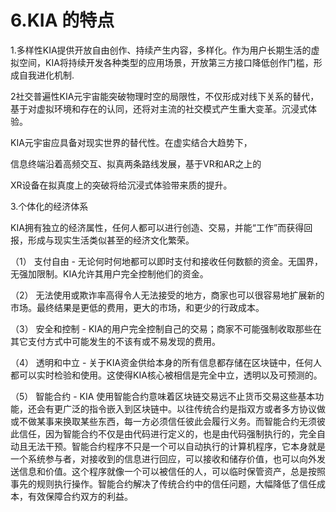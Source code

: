 # 6.KIA 的特点

1.多样性KIA提供开放自由创作、持续产生内容，多样化。作为用户长期生活的虚拟空间，KIA将持续开发各种类型的应用场景，开放第三方接口降低创作门槛，形成自我进化机制.&#x20;

2社交普遍性KIA元宇宙能突破物理时空的局限性，不仅形成对线下关系的替代，基于对虚拟环境和存在的认同，还将对主流的社交模式产生重大变革。沉浸式体验。

KIA元宇宙应具备对现实世界的替代性。在虚实结合大趋势下，

信息终端沿着高频交互、拟真两条路线发展，基于VR和AR之上的

XR设备在拟真度上的突破将给沉浸式体验带来质的提升。

&#x20;

3.个体化的经济体系

KIA拥有独立的经济属性，任何人都可以进行创造、交易，并能“工作”而获得回报，形成与现实生活类似甚至的经济文化繁荣。

（1） 支付自由 - 无论何时何地都可以即时支付和接收任何数额的资金。无国界，无强加限制。KIA允许其用户完全控制他们的资金。

（2） 无法使用或欺诈率高得令人无法接受的地方，商家也可以很容易地扩展新的市场。最终结果是更低的费用，更大的市场，和更少的行政成本。

（3） 安全和控制 - KIA的用户完全控制自己的交易；商家不可能强制收取那些在其它支付方式中可能发生的不该有或不易发现的费用。

（4） 透明和中立 - 关于KIA资金供给本身的所有信息都存储在区块链中，任何人都可以实时检验和使用。这使得KIA核心被相信是完全中立，透明以及可预测的。

（5） 智能合约 - KIA 使用智能合约意味着区块链交易远不止货币交易这些基本功能，还会有更广泛的指令嵌入到区块链中。以往传统合约是指双方或者多方协议做或不做某事来换取某些东西，每一方必须信任彼此会履行义务。而智能合约无须彼此信任，因为智能合约不仅是由代码进行定义的，也是由代码强制执行的，完全自动且无法干预。智能合约程序不只是一个可以自动执行的计算机程序，它本身就是一个系统参与者，对接收到的信息进行回应，可以接收和储存价值，也可以向外发送信息和价值。这个程序就像一个可以被信任的人，可以临时保管资产，总是按照事先的规则执行操作。智能合约解决了传统合约中的信任问题，大幅降低了信任成本，有效保障合约双方的利益。
